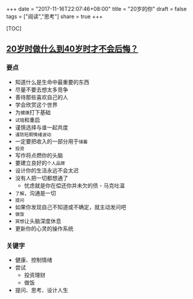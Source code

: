 +++
date = "2017-11-16T22:07:46+08:00"
title = "20岁的你"
draft = false
tags = ["阅读","思考"]
share = true
+++

[TOC]

## [20岁时做什么到40岁时才不会后悔？](https://zhuanlan.zhihu.com/p/26756068)
### 要点
- 知道什么是生命中最重要的东西
- 尽量不要去想太多竞争
- 善待那些喜欢自己的人
- 学会欣赏这个世界
- 为`健康`打下基础
- `试错`和重启
- 谨慎选择与谁一起共度
- `谨防短期情绪波动`
- 一定要把收入的一部分用于`储蓄`
- `投资`
- 写作将点燃你的头脑
- 要建立良好的`个人品牌`
- 设计你的生活永远不会太迟
- 没有人把一切都想通了
    + 忧虑就是你在偿还你并未欠的债 - 马克吐温
- `了解`，沟通是一切
- `提问`
- 如果你发现自己不知道或不确定，就主动发问吧
- `做饭`
- `冥想`让头脑深度休息
- 更新你的心灵的操作系统

### 关键字
- 健康、控制情绪
- 尝试
    + 投资理财
    + 做饭
- 提问、思考、设计人生

